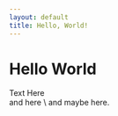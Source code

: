 ```yaml
---
layout: default
title: Hello, World!
---
```


# Hello World

Text Here \
and here \ 
and maybe here.


